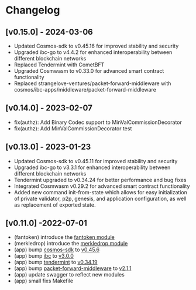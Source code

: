 <!--
Guiding Principles:

Changelogs are for humans, not machines.
There should be an entry for every single version.
The same types of changes should be grouped.
Versions and sections should be linkable.
The latest version comes first.
The release date of each version is displayed.
Mention whether you follow Semantic Versioning.

Usage:

Change log entries are to be added to the Unreleased section under the
appropriate stanza (see below). Each entry should ideally include a tag and
the Github issue reference in the following format:

* (<tag>) \#<issue-number> message

The issue numbers will later be link-ified during the release process so you do
not have to worry about including a link manually, but you can if you wish.

Types of changes (Stanzas):

"Features" for new features.
"Improvements" for changes in existing functionality.
"Deprecated" for soon-to-be removed features.
"Bug Fixes" for any bug fixes.
"Client Breaking" for breaking CLI commands and REST routes.
"State Machine Breaking" for breaking the AppState

Ref: https://keepachangelog.com/en/1.0.0/
-->

# Changelog

## [v0.15.0] - 2024-03-06
- Updated Cosmos-sdk to v0.45.16 for improved stability and security
- Upgraded ibc-go to v4.4.2 for enhanced interoperability between different blockchain networks
- Replaced Tendermint with CometBFT
- Upgraded Cosmwasm to v0.33.0 for advanced smart contract functionality
- Replaced strangelove-ventures/packet-forward-middleware with cosmos/ibc-apps/middleware/packet-forward-middleware

## [v0.14.0] - 2023-02-07
- fix(authz): Add Binary Codec support to MinValCommissionDecorator
- fix(authz): Add MinValCommissionDecorator test

## [v0.13.0] - 2023-01-23
- Updated Cosmos-sdk to v0.45.11 for improved stability and security
- Upgraded ibc-go to v3.3.1 for enhanced interoperability between different blockchain networks
- Tendermint upgraded to v0.34.24 for better performance and bug fixes
- Integrated Cosmwasm v0.29.2 for advanced smart contract functionality
- Added new command init-from-state which allows for easy initialization of private validator, p2p, genesis, and application configuration, as well as replacement of exported state.

## [v0.11.0] -2022-07-01

* (fantoken) introduce the [fantoken module](./x/fantoken/spec)
* (merkledrop) introduce the [merkledrop module](./x/merkledrop/spec)
* (app) bump [cosmos-sdk](https://github.com/cosmos/cosmos-sdk) to [v0.45.6](https://github.com/cosmos/cosmos-sdk/tree/v0.45.6)
* (app) bump [ibc](https://github.com/cosmos/ibc-go) to [v3.0.0](https://github.com/cosmos/ibc-go/tree/v3.0.0)
* (app) bump [tendermint](https://github.com/tendermint/tendermint) to [v0.34.19](https://github.com/tendermint/tendermint/tree/v0.34.19)
* (app) bump [packet-forward-middleware](https://github.com/strangelove-ventures/packet-forward-middleware) to [v2.1.1](github.com/strangelove-ventures/packet-forward-middleware/tree/v2.1.1)
* (app) update swagger to reflect new modules
* (app) small fixs Makefile